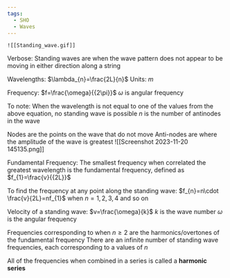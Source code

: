 ```yaml
---
tags:
  - SHO
  - Waves
---
```

	![[Standing_wave.gif]]

Verbose: Standing waves are when the wave pattern does not appear to be moving in either direction along a string

Wavelengths: $\lambda_{n}=\frac{2L}{n}$
Units: $m$

Frequency: $f=\frac{\omega}{{2\pi}}$
$\omega$ is angular frequency


To note:
When the wavelength is not equal to one of the values from the above equation, no standing wave is possible
$n$ is the number of antinodes in the wave


Nodes are the points on the wave that do not move 
Anti-nodes are where the amplitude of the wave is greatest
![[Screenshot 2023-11-20 145135.png]]


Fundamental Frequency: The smallest frequency when correlated the greatest wavelength is the fundamental frequency, defined as $f_{1}=\frac{v}{{2L}}$

To find the frequency at any point along the standing wave: 
$f_{n}=n\cdot \frac{v}{2L}=nf_{1}$ when $n=1,2,3,4$ and so on

Velocity of a standing wave: $v=\frac{\omega}{k}$
$k$ is the wave number
$\omega$ is the angular frequency

Frequencies corresponding to when $n\geq 2$ are the harmonics/overtones of the fundamental frequency
There are an infinite number of standing wave frequencies, each corresponding to a values of $n$

All of the frequencies when combined in a series is called a **harmonic series**



